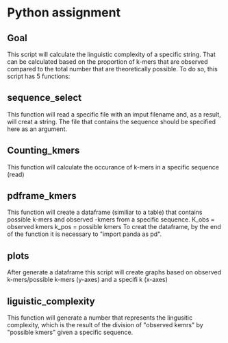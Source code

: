 # Python assignment 

## Goal
This script will calculate the linguistic complexity of a specific string. That can be calculated based on the proportion of k-mers that are observed compared to the total number that are theoretically possible.
To do so, this script has 5 functions:

## sequence_select
This function will read a specific file with an imput filename and, as a result, will creat a string. The file that contains the sequence should be specified here as an argument. 

## Counting_kmers
This function will calculate the occurance of k-mers in a specific sequence (read)

## pdframe_kmers
This function will create a dataframe (similiar to a table) that contains possible k-mers and observed -kmers from a specific sequence.
K_obs = observed kmers
k_pos = possible kmers 
To creat the dataframe, by the end of the function it is necessary to "import panda as pd".

## plots
After generate a dataframe this script will create graphs based on observed k-mers/possible k-mers (y-axes) and a specifi k (x-axes) 

## liguistic_complexity
This function will generate a number that represents the lingusitic complexity, which is the result of the division of "observed kemrs" by "possible kmers" given a specific sequence. 
